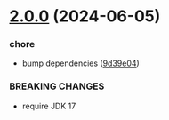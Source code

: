 # [2.0.0](https://github.com/gravitee-io/gravitee-fetcher-http/compare/1.12.0...2.0.0) (2024-06-05)


### chore

* bump dependencies ([9d39e04](https://github.com/gravitee-io/gravitee-fetcher-http/commit/9d39e042527fceb56d1977878abca34ef829fdf4))


### BREAKING CHANGES

* require JDK 17
